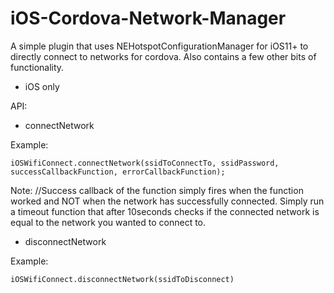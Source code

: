 iOS-Cordova-Network-Manager
======

A simple plugin that uses NEHotspotConfigurationManager for iOS11+ to directly connect to networks for cordova. Also contains a few other bits of functionality.

- iOS only

API:

- connectNetwork

 Example: 

	iOSWifiConnect.connectNetwork(ssidToConnectTo, ssidPassword, successCallbackFunction, errorCallbackFunction);
Note: //Success callback of the function simply fires when the function worked and NOT when the network has successfully connected. Simply run a timeout function that after 10seconds checks if the connected network is equal to the network you wanted to connect to.


- disconnectNetwork

 Example: 

	iOSWifiConnect.disconnectNetwork(ssidToDisconnect)
